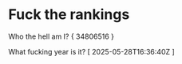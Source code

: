 # Fuck the rankings

Who the hell am I?
{ 34806516 }

What fucking year is it?
[ 2025-05-28T16:36:40Z ]
